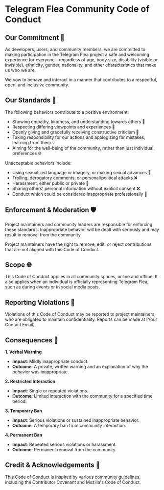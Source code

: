 # Telegram Flea Community Code of Conduct

## Our Commitment 🤝

As developers, users, and community members, we are committed to making participation in the Telegram Flea project a safe and welcoming experience for everyone—regardless of age, body size, disability (visible or invisible), ethnicity, gender, nationality, and other characteristics that make us who we are.

We vow to behave and interact in a manner that contributes to a respectful, open, and inclusive community.

## Our Standards 🌟

The following behaviors contribute to a positive environment:

* Showing empathy, kindness, and understanding towards others 🤗
* Respecting differing viewpoints and experiences 🌈
* Openly giving and gracefully receiving constructive criticism 📝
* Taking responsibility for our actions and apologizing for mistakes, learning from them 💡
* Aiming for the well-being of the community, rather than just individual preferences 🌐

Unacceptable behaviors include:

* Using sexualized language or imagery, or making sexual advances 🚫
* Trolling, derogatory comments, or personal/political attacks ❌
* Harassment, either public or private 🚫
* Sharing others' personal information without explicit consent ❌
* Conduct which could be considered inappropriate professionally 🚫

## Enforcement & Moderation 🛡️

Project maintainers and community leaders are responsible for enforcing these standards. Inappropriate behavior will be dealt with seriously and may result in removal from the community.

Project maintainers have the right to remove, edit, or reject contributions that are not aligned with this Code of Conduct.

## Scope 🌐

This Code of Conduct applies in all community spaces, online and offline. It also applies when an individual is officially representing Telegram Flea, such as during events or in social media posts.

## Reporting Violations 🚨

Violations of this Code of Conduct may be reported to project maintainers, who are obligated to maintain confidentiality. Reports can be made at [Your Contact Email].

## Consequences 🎯

**1. Verbal Warning**

* **Impact**: Mildly inappropriate conduct.
* **Outcome**: A private, written warning and an explanation of why the behavior was inappropriate.

**2. Restricted Interaction**

* **Impact**: Single or repeated violations.
* **Outcome**: Limited interaction with the community for a specified time period.

**3. Temporary Ban**

* **Impact**: Serious violations or sustained inappropriate behavior.
* **Outcome**: A temporary ban from community interaction.

**4. Permanent Ban**

* **Impact**: Repeated serious violations or harassment.
* **Outcome**: Permanent removal from the community.

## Credit & Acknowledgements 👏

This Code of Conduct is inspired by various community guidelines, including the Contributor Covenant and Mozilla's Code of Conduct.

